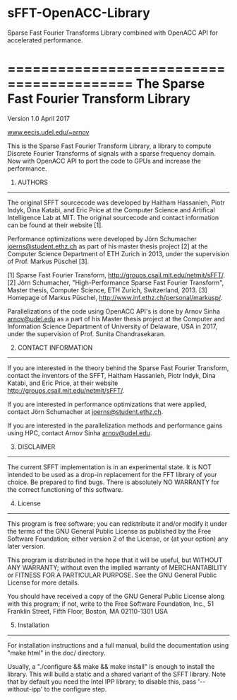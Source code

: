# sFFT-OpenACC-Library
Sparse Fast Fourier Transforms Library combined with OpenACC API for accelerated performance.

=========================================
The Sparse Fast Fourier Transform Library
=========================================

Version 1.0
April 2017

www.eecis.udel.edu/~arnov

This is the Sparse Fast Fourier Transform Library, a library to compute
Discrete Fourier Transforms of signals with a sparse frequency domain. Now 
with OpenACC API to port the code to GPUs and increase the performance.


1. AUTHORS
----------

  The original SFFT sourcecode was developed by Haitham Hassanieh, Piotr Indyk,
Dina Katabi, and Eric Price at the Computer Science and Artifical Intelligence
Lab at MIT. The original sourcecode and contact information can be found at
their website [1].

  Performance optimizations were developed by Jörn Schumacher
<joerns@student.ethz.ch> as part of his master thesis project [2] at the
Computer Science Department of ETH Zurich in 2013, under the supervision of
Prof. Markus Püschel [3].

[1] Sparse Fast Fourier Transform, http://groups.csail.mit.edu/netmit/sFFT/.
[2] Jörn Schumacher, "High-Performance Sparse Fast Fourier Transform", 
    Master thesis, Computer Science, ETH Zurich, Switzerland, 2013.
[3] Homepage of Markus Püschel, http://www.inf.ethz.ch/personal/markusp/.

  Parallelizations of the code using OpenACC API's is done by Arnov Sinha
 <arnov@udel.edu> as a part of his Master thesis project at the Computer 
 and Information Science Department of University of Delaware, USA in 
 2017, under the supervision of Prof. Sunita Chandrasekaran.


2. CONTACT INFORMATION
----------------------

  If you are interested in the theory behind the Sparse Fast Fourier Transform,
contact the inventors of the SFFT, Haitham Hassanieh, Piotr Indyk, Dina Katabi,
and Eric Price, at their website http://groups.csail.mit.edu/netmit/sFFT/.

  If you are interested in performance optimizations that were applied, contact
Jörn Schumacher at <joerns@student.ethz.ch>.
  
  If you are interested in the parallelization methods and performance gains 
  using HPC, contact Arnov Sinha <arnov@udel.edu>.

3. DISCLAIMER
-------------

  The current SFFT implementation is in an experimental state. It is NOT
intended to be used as a drop-in replacement for the FFT library of your choice.
Be prepared to find bugs. There is absolutely NO WARRANTY for the correct
functioning of this software.


4. License
----------

  This program is free software; you can redistribute it and/or modify it under
the terms of the GNU General Public License as published by the Free Software
Foundation; either version 2 of the License, or (at your option) any later
version.

  This program is distributed in the hope that it will be useful, but WITHOUT
ANY WARRANTY; without even the implied warranty of MERCHANTABILITY or FITNESS
FOR A PARTICULAR PURPOSE.  See the GNU General Public License for more details.

  You should have received a copy of the GNU General Public License along with
this program; if not, write to the Free Software Foundation, Inc., 51 Franklin
Street, Fifth Floor, Boston, MA  02110-1301  USA


5. Installation
---------------

  For installation instructions and a full manual, build the documentation using
"make html" in the doc/ directory.

  Usually, a "./configure && make && make install" is enough to install the
library. This will build  a static and a shared variant of the SFFT library.
Note that by default you need the Intel IPP library; to disable this, pass
'--without-ipp' to the configure step.
